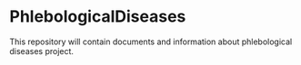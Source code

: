 # PhlebologicalDiseases
This repository will contain documents and information about phlebological diseases project.
